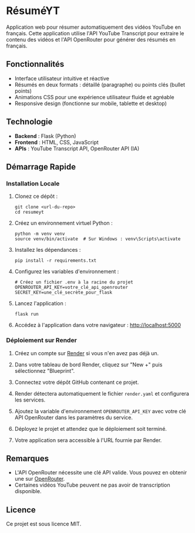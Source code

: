 # RésuméYT

Application web pour résumer automatiquement des vidéos YouTube en français. Cette application utilise l'API YouTube Transcript pour extraire le contenu des vidéos et l'API OpenRouter pour générer des résumés en français.

## Fonctionnalités

- Interface utilisateur intuitive et réactive
- Résumés en deux formats : détaillé (paragraphe) ou points clés (bullet points)
- Animations CSS pour une expérience utilisateur fluide et agréable
- Responsive design (fonctionne sur mobile, tablette et desktop)

## Technologie

- **Backend** : Flask (Python)
- **Frontend** : HTML, CSS, JavaScript
- **APIs** : YouTube Transcript API, OpenRouter API (IA)

## Démarrage Rapide

### Installation Locale

1. Clonez ce dépôt :
   ```
   git clone <url-du-repo>
   cd resumeyt
   ```

2. Créez un environnement virtuel Python :
   ```
   python -m venv venv
   source venv/bin/activate  # Sur Windows : venv\Scripts\activate
   ```

3. Installez les dépendances :
   ```
   pip install -r requirements.txt
   ```

4. Configurez les variables d'environnement :
   ```
   # Créez un fichier .env à la racine du projet
   OPENROUTER_API_KEY=votre_clé_api_openrouter
   SECRET_KEY=une_clé_secrète_pour_flask
   ```

5. Lancez l'application :
   ```
   flask run
   ```

6. Accédez à l'application dans votre navigateur : [http://localhost:5000](http://localhost:5000)

### Déploiement sur Render

1. Créez un compte sur [Render](https://render.com/) si vous n'en avez pas déjà un.

2. Dans votre tableau de bord Render, cliquez sur "New +" puis sélectionnez "Blueprint".

3. Connectez votre dépôt GitHub contenant ce projet.

4. Render détectera automatiquement le fichier `render.yaml` et configurera les services.

5. Ajoutez la variable d'environnement `OPENROUTER_API_KEY` avec votre clé API OpenRouter dans les paramètres du service.

6. Déployez le projet et attendez que le déploiement soit terminé.

7. Votre application sera accessible à l'URL fournie par Render.

## Remarques

- L'API OpenRouter nécessite une clé API valide. Vous pouvez en obtenir une sur [OpenRouter](https://openrouter.ai/).
- Certaines vidéos YouTube peuvent ne pas avoir de transcription disponible.

## Licence

Ce projet est sous licence MIT.

